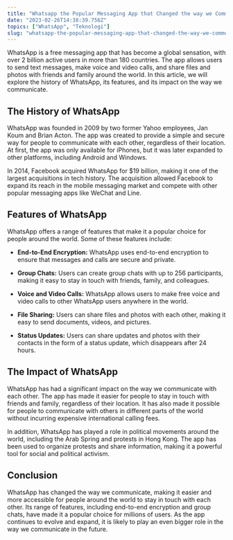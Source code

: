 ```yaml
---
title: "Whatsapp the Popular Messaging App that Changed the way we Communicate"
date: "2023-02-26T14:38:39.756Z"
topics: ["WhatsApp", "Teknologi"]
slug: "whatsapp-the-popular-messaging-app-that-changed-the-way-we-communicate"
---
```


WhatsApp is a free messaging app that has become a global sensation, with over 2 billion active users in more than 180 countries. The app allows users to send text messages, make voice and video calls, and share files and photos with friends and family around the world. In this article, we will explore the history of WhatsApp, its features, and its impact on the way we communicate.

## The History of WhatsApp

WhatsApp was founded in 2009 by two former Yahoo employees, Jan Koum and Brian Acton. The app was created to provide a simple and secure way for people to communicate with each other, regardless of their location. At first, the app was only available for iPhones, but it was later expanded to other platforms, including Android and Windows.

In 2014, Facebook acquired WhatsApp for $19 billion, making it one of the largest acquisitions in tech history. The acquisition allowed Facebook to expand its reach in the mobile messaging market and compete with other popular messaging apps like WeChat and Line.

## Features of WhatsApp

WhatsApp offers a range of features that make it a popular choice for people around the world. Some of these features include:

- **End-to-End Encryption:** WhatsApp uses end-to-end encryption to ensure that messages and calls are secure and private.

- **Group Chats:** Users can create group chats with up to 256 participants, making it easy to stay in touch with friends, family, and colleagues.

- **Voice and Video Calls:** WhatsApp allows users to make free voice and video calls to other WhatsApp users anywhere in the world.

- **File Sharing:** Users can share files and photos with each other, making it easy to send documents, videos, and pictures.

- **Status Updates:** Users can share updates and photos with their contacts in the form of a status update, which disappears after 24 hours.

## The Impact of WhatsApp

WhatsApp has had a significant impact on the way we communicate with each other. The app has made it easier for people to stay in touch with friends and family, regardless of their location. It has also made it possible for people to communicate with others in different parts of the world without incurring expensive international calling fees.

In addition, WhatsApp has played a role in political movements around the world, including the Arab Spring and protests in Hong Kong. The app has been used to organize protests and share information, making it a powerful tool for social and political activism.

## Conclusion

WhatsApp has changed the way we communicate, making it easier and more accessible for people around the world to stay in touch with each other. Its range of features, including end-to-end encryption and group chats, have made it a popular choice for millions of users. As the app continues to evolve and expand, it is likely to play an even bigger role in the way we communicate in the future.
